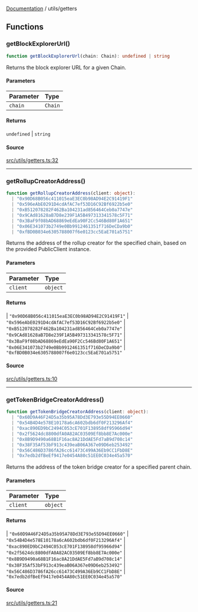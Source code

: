 [Documentation](../README.md) / utils/getters

## Functions

### getBlockExplorerUrl()

```ts
function getBlockExplorerUrl(chain: Chain): undefined | string
```

Returns the block explorer URL for a given Chain.

#### Parameters

| Parameter | Type |
| :------ | :------ |
| `chain` | `Chain` |

#### Returns

`undefined` \| `string`

#### Source

[src/utils/getters.ts:32](https://github.com/anegg0/arbitrum-orbit-sdk/blob/763a3f41e7ea001cbb6fe81ac11cc794b4a0f94d/src/utils/getters.ts#L32)

***

### getRollupCreatorAddress()

```ts
function getRollupCreatorAddress(client: object): 
  | "0x90D68B056c411015eaE3EC0b98AD94E2C91419F1"
  | "0x596eAbE0291D4cdAfAC7ef53D16C92Bf6922b5e0"
  | "0xB512078282F462Ba104231ad856464Ceb0a7747e"
  | "0x9CAd81628aB7D8e239F1A5B497313341578c5F71"
  | "0x3BaF9f08bAD68869eEdEa90F2Cc546Bd80F1A651"
  | "0x06E341073b2749e0Bb9912461351f716DeCDa9b0"
  | "0xfBD0B034e6305788007f6e0123cc5EaE701a5751"
```

Returns the address of the rollup creator for the specified chain, based on
the provided PublicClient instance.

#### Parameters

| Parameter | Type |
| :------ | :------ |
| `client` | `object` |

#### Returns

  \| `"0x90D68B056c411015eaE3EC0b98AD94E2C91419F1"`
  \| `"0x596eAbE0291D4cdAfAC7ef53D16C92Bf6922b5e0"`
  \| `"0xB512078282F462Ba104231ad856464Ceb0a7747e"`
  \| `"0x9CAd81628aB7D8e239F1A5B497313341578c5F71"`
  \| `"0x3BaF9f08bAD68869eEdEa90F2Cc546Bd80F1A651"`
  \| `"0x06E341073b2749e0Bb9912461351f716DeCDa9b0"`
  \| `"0xfBD0B034e6305788007f6e0123cc5EaE701a5751"`

#### Source

[src/utils/getters.ts:10](https://github.com/anegg0/arbitrum-orbit-sdk/blob/763a3f41e7ea001cbb6fe81ac11cc794b4a0f94d/src/utils/getters.ts#L10)

***

### getTokenBridgeCreatorAddress()

```ts
function getTokenBridgeCreatorAddress(client: object): 
  | "0x60D9A46F24D5a35b95A78Dd3E793e55D94EE0660"
  | "0x54B4D4e578E10178a6cA602bdb6df0F213296Af4"
  | "0xac890ED9bC2494C053cE701F138958df95966d94"
  | "0x2f5624dc8800dfA0A82AC03509Ef8bb8E7Ac000e"
  | "0x8B9D9490a68B1F16ac8A21DdAE5Fd7aB9d708c14"
  | "0x38F35Af53bF913c439eaB06A367e09D6eb253492"
  | "0x56C486D3786fA26cc61473C499A36Eb9CC1FbD8E"
  | "0x7edb2dfBeEf9417e0454A80c51EE0C034e45a570"
```

Returns the address of the token bridge creator for a specified parent chain.

#### Parameters

| Parameter | Type |
| :------ | :------ |
| `client` | `object` |

#### Returns

  \| `"0x60D9A46F24D5a35b95A78Dd3E793e55D94EE0660"`
  \| `"0x54B4D4e578E10178a6cA602bdb6df0F213296Af4"`
  \| `"0xac890ED9bC2494C053cE701F138958df95966d94"`
  \| `"0x2f5624dc8800dfA0A82AC03509Ef8bb8E7Ac000e"`
  \| `"0x8B9D9490a68B1F16ac8A21DdAE5Fd7aB9d708c14"`
  \| `"0x38F35Af53bF913c439eaB06A367e09D6eb253492"`
  \| `"0x56C486D3786fA26cc61473C499A36Eb9CC1FbD8E"`
  \| `"0x7edb2dfBeEf9417e0454A80c51EE0C034e45a570"`

#### Source

[src/utils/getters.ts:21](https://github.com/anegg0/arbitrum-orbit-sdk/blob/763a3f41e7ea001cbb6fe81ac11cc794b4a0f94d/src/utils/getters.ts#L21)
